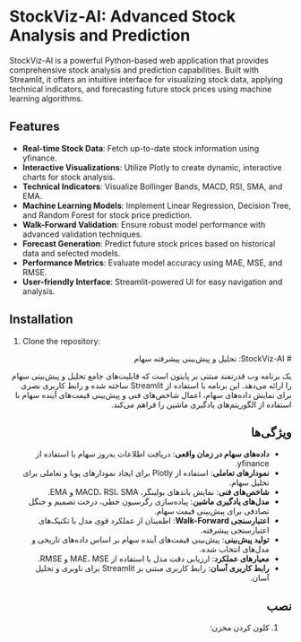# StockViz-AI: Advanced Stock Analysis and Prediction

StockViz-AI is a powerful Python-based web application that provides comprehensive stock analysis and prediction capabilities. Built with Streamlit, it offers an intuitive interface for visualizing stock data, applying technical indicators, and forecasting future stock prices using machine learning algorithms.

## Features

- **Real-time Stock Data**: Fetch up-to-date stock information using yfinance.
- **Interactive Visualizations**: Utilize Plotly to create dynamic, interactive charts for stock analysis.
- **Technical Indicators**: Visualize Bollinger Bands, MACD, RSI, SMA, and EMA.
- **Machine Learning Models**: Implement Linear Regression, Decision Tree, and Random Forest for stock price prediction.
- **Walk-Forward Validation**: Ensure robust model performance with advanced validation techniques.
- **Forecast Generation**: Predict future stock prices based on historical data and selected models.
- **Performance Metrics**: Evaluate model accuracy using MAE, MSE, and RMSE.
- **User-friendly Interface**: Streamlit-powered UI for easy navigation and analysis.

## Installation

1. Clone the repository:

<div dir="rtl">
# StockViz-AI: تحلیل و پیش‌بینی پیشرفته سهام

یک برنامه وب قدرتمند مبتنی بر پایتون است که قابلیت‌های جامع تحلیل و پیش‌بینی سهام را ارائه می‌دهد. این برنامه با استفاده از Streamlit ساخته شده و رابط کاربری بصری برای نمایش داده‌های سهام، اعمال شاخص‌های فنی و پیش‌بینی قیمت‌های آینده سهام با استفاده از الگوریتم‌های یادگیری ماشین را فراهم می‌کند.

## ویژگی‌ها

- **داده‌های سهام در زمان واقعی**: دریافت اطلاعات به‌روز سهام با استفاده از yfinance.
- **نمودارهای تعاملی**: استفاده از Plotly برای ایجاد نمودارهای پویا و تعاملی برای تحلیل سهام.
- **شاخص‌های فنی**: نمایش باندهای بولینگر، MACD، RSI، SMA و EMA.
- **مدل‌های یادگیری ماشین**: پیاده‌سازی رگرسیون خطی، درخت تصمیم و جنگل تصادفی برای پیش‌بینی قیمت سهام.
- **اعتبارسنجی Walk-Forward**: اطمینان از عملکرد قوی مدل با تکنیک‌های اعتبارسنجی پیشرفته.
- **تولید پیش‌بینی**: پیش‌بینی قیمت‌های آینده سهام بر اساس داده‌های تاریخی و مدل‌های انتخاب شده.
- **معیارهای عملکرد**: ارزیابی دقت مدل با استفاده از MAE، MSE و RMSE.
- **رابط کاربری آسان**: رابط کاربری مبتنی بر Streamlit برای ناوبری و تحلیل آسان.

## نصب

1. کلون کردن مخزن:
